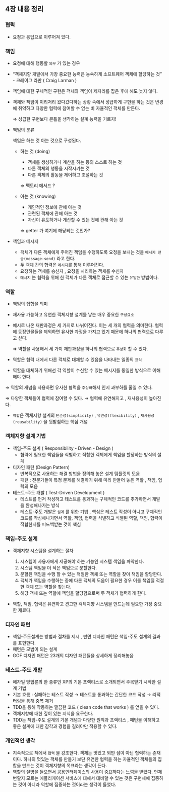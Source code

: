 ## 4장 내용 정리

### 협력

- 요청과 응답으로 이루어져 있다.

### 책임

- 요청에 대해 행동할 `의무` 가 있는 경우
- “객체지향 개발에서 가장 중요한 능력은 능숙하게 소프트웨어 객체에 할당하는 것” - 크레이그 라만 ( Craig Larman )
- 책임에 대한 구체적인 구현은 객체와 책임이 제자리를 잡은 후에 해도 늦지 않다.
- 객체와 책임이 이리저리 왔다갔다하는 상황 속에서 성급하게 구현을 하는 것은 변경에 취약하고 다양한 협력에 참여할 수 없는 비 자율적인 객체를 만든다.

  ⇒ 성급한 구현보다 큰틀을 생각하는 설계 능력을 기르자!


- 책임의 분류

  책임은 하는 것 아는 것으로 구성된다.

    - 하는 것 (doing)
        - 객체를 생성하거나 계산을 하는 등의 스스로 하는 것
        - 다른 객체의 행동을 시작시키는 것
        - 다른 객체의 활동을 제어하고 조절하는 것

      ⇒ 팩토리 메서드 ?

    - 아는 것 (knowing)
        - 개인적인 정보에 관해 아는 것
        - 관련된 객체에 관해 아는 것
        - 자신이 유도하거나 계산할 수 있는 것에 관해 아는 것

      ⇒ getter 가 여기에 해당되는 것인가?

- 책임과 메시지
    - 객체가 다른 객체에게 주어진 책임을 수행하도록 요청을 보내는 것을 `메시지 전송(message-send)` 라고 한다.
    - 두 객체 간의 협력은 `메시지`를 통해 이루어진다.
    - 요청하는 객체를 송신자 , 요청을 처리하는 객체를 수신자
    - `메시지` 는 협력을 위해 한 객체가 다른 객체로 접근할 수 있는 `유일한` 방법이다.

### 역할

- 책임의 집합을 의미
- 재사용 가능하고 유연한 객체지향 설계를 낳는 매우 중요한 `구성요소`
- 예시로 나온 재판과정은 세 가지로 나뉘어진다. 이는 세 개의 협력을 의미한다.  협력에 등장인물들을 제외하면 유사한 과정을 가지고 있기 때문에 하나의 협력으로 다루고 싶다.

  ⇒ 역할을 사용해서 세 가지 재판과정을 하나의 협력으로 `추상화` 할 수 있다.

- 역할은 협력 내에서 다른 객체로 대체할 수 있음을 나타내는 일종의 `표식`
- 역할을 대체하기 위해선 각 역할이 수신할 수 있는 메시지를 동일한 방식으로 이해해야 한다.

⇒ 역할의 개념을 사용하면 유사한 협력을 `추상화`해서 인지 과부하를 줄일 수 있다.

⇒ 다양한 객체들이 협력에 참여할 수 있다. → 협력에 유연해지고 , 재사용성이 높아진다.

- `역할`은 객체지향 설계의 `단순성(simplicity)`  , `유연성(flexibility)` , `재사용성(reusability)` 을 뒷받침하는 핵심 개념

### 객체지향 설계 기법

- 책임-주도 설계 ( Responsibility - Driven - Design )
    - 협력에 필요한 책임들을 식별하고 적합한 객체에게 책임을 할당하는 방식의 설계
- 디자인 패턴 (Design Pattern)
    - 반복적으로 사용하는 해결 방법을 정의해 놓은 설계 템플릿의 모음
    - 패턴 : 전문가들이 특정 문제를 해결하기 위해 미리 만들어 놓은 역할 , 책임, 협력의 모음
- 테스트-주도 개발 ( Test-Driven Development )
    - 테스트를 먼저 작성하고 테스트를 통과하는 구체적인 코드를 추가하면서 개발을 완성해나가는 방식
    - 테스트-주도 개발은 `설계` 를 위한 기법 , 핵심은 테스트 작성이 아니고 구체적인 코드를 작성해나가면서 역할, 책임, 협력을 식별하고 식별된 역할, 책임, 협력이 적합한지를 피드백받는 것이 핵심

### 책임-주도 설계

- 객체지향 시스템을 설계하는 절차
    1. 시스템이 사용자에게 제공해야 하는 기능인 시스템 책임을 파악한다.
    2. 시스템 책임을 더 작은 책임으로 분할한다.
    3. 분할된 책임을 수행 할 수 있는 적절한 객체 또는 역할을 찾아 책임을 할당한다.
    4. 객체가 책임을 수행하는 중에 다른 객체의 도움이 필요한 경우 이를 책임질 적절한 객체 또는 역할을 찾는다.
    5. 해당 객체 또는 역할에 책임을 할당함으로써 두 객체가 협력하게 한다.

- 역할, 책임, 협력은 유연하고 견고한 객체지향 시스템을 만드는데 필요한 가장 중요한 재료다.

### 디자인 패턴

- 책임-주도설계는 방법과 절차를 제시 , 반면 디자인 패턴은 책임-주도 설계의 결과를 표현한다.
- 패턴은 모범이 되는 설계
- GOF 디자인 패턴은 23개의 디자인 패턴들을 상세하게 정리해놓음

### 테스트-주도 개발

- 애자일 방법론의 한 종류인 XP의 기본 프랙티스로 소개되면서 주목받기 시작한 설계 기법
- 기본 흐름 : 실패하는 테스트 작성 → 테스트를 통과하는 간단한 코드 작성 → 리팩터링을 통해 중복 제거
- TDD을 통해 작동하는 깔끔한 코드 ( clean code that works ) 를 얻을 수 있다.
- 객체지향에 대한 깊이 있는 지식을 요구한다.
- TDD는 책임-주도 설계의 기본 개념과 다양한 원칙과 프랙티스 , 패턴을 이해하고 좋은 설계에 대한 감각과 경험을 길러야만 적용할 수 있다.

### 개인적인 생각

- 지속적으로 책에서 `협력` 을 강조한다. 객체는 멋있고 외딴 섬이 아닌 협력하는 존재이다. 하나의 멋있는 객체를 만들기 보단 유연한 협력을 하는 자율적인 객체들의 집합을 만드는 것이 객체지향의 목표라는 생각이 든다.
- 역할의 설명을 들으면서 공용인터페이스의 사용이 중요하다는 느낌을 받았다. 언제 변할지 모르는 애플리케이션 서비스에 대해서 대비할 수 있는 것은 구현체에 집중하는 것이 아니라 역할에 집중하는 것이라는 생각이 들었다.